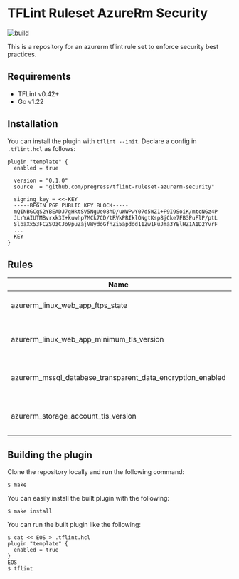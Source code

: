 # TFLint Ruleset AzureRm Security
[![build](https://github.com/pregress/tflint-ruleset-azurerm-securirty/actions/workflows/build.yml/badge.svg)](https://github.com/pregress/tflint-ruleset-azurerm-securirty/actions/workflows/build.yml)

This is a  repository for an azurerm tflint rule set to enforce security best practices.

## Requirements

- TFLint v0.42+
- Go v1.22

## Installation

You can install the plugin with `tflint --init`. Declare a config in `.tflint.hcl` as follows:

```hcl
plugin "template" {
  enabled = true

  version = "0.1.0"
  source  = "github.com/pregress/tflint-ruleset-azurerm-security"

  signing_key = <<-KEY
  -----BEGIN PGP PUBLIC KEY BLOCK-----
  mQINBGCqS2YBEADJ7gHktSV5NgUe08hD/uWWPwY07d5WZ1+F9I9SoiK/mtcNGz4P
  JLrYAIUTMBvrxk3I+kuwhp7MCk7CD/tRVkPRIklONgtKsp8jCke7FB3PuFlP/ptL
  SlbaXx53FCZSOzCJo9puZajVWydoGfnZi5apddd11Zw1FuJma3YElHZ1A1D2YvrF
  ...
  KEY
}
```

## Rules

|Name|Description|Severity|Enabled|Link|
| --- | --- | --- | --- | --- |
|azurerm_linux_web_app_ftps_state|Disable sftp to a linux web app |ERROR|✔||
|azurerm_linux_web_app_minimum_tls_version|Enforce TLS 1.2 on linux web apps |ERROR|✔||
|azurerm_mssql_database_transparent_data_encryption_enabled|Enforce transparant data encryption|ERROR|✔||
|azurerm_storage_account_tls_version|Enforce TLS 1.2 on storage accounts |ERROR|✔||

## Building the plugin

Clone the repository locally and run the following command:

```
$ make
```

You can easily install the built plugin with the following:

```
$ make install
```

You can run the built plugin like the following:

```
$ cat << EOS > .tflint.hcl
plugin "template" {
  enabled = true
}
EOS
$ tflint
```
